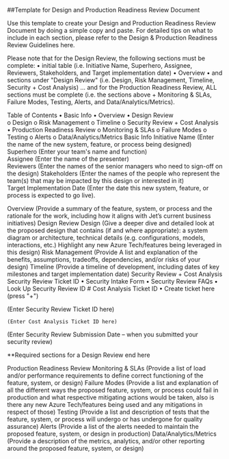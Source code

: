 ##Template for Design and Production Readiness Review Document

<p>Use this template to create your Design and Production Readiness Review Document by doing a simple copy and paste.
For detailed tips on what to include in each section, please refer to the Design & Production Readiness Review Guidelines here.</p>
Please note that for the Design Review, the following sections must be complete:
•	initial table (i.e. Initiative Name, Superhero, Assignee, Reviewers, Stakeholders, and Target implementation date)
•	Overview
•	and sections under "Design Review" (i.e. Design, Risk Management, Timeline, Security + Cost Analysis)
... and for the Production Readiness Review, ALL sections must be complete (i.e. the sections above + Monitoring & SLAs, Failure Modes, Testing, Alerts, and Data/Analytics/Metrics). 

Table of Contents 
•	Basic Info
•	Overview
•	Design Review  
o	Design 
o	Risk Management
o	Timeline
o	Security Review + Cost Analysis 
•	Production Readiness Review 
o	Monitoring & SLAs
o	Failure Modes 
o	Testing
o	Alerts
o	Data/Analytics/Metrics
Basic Info
Initiative Name 
(Enter the name of the new system, feature, or process being designed)	
Superhero 
(Enter your team's name and function) 	
Assignee 
(Enter the name of the presenter) 	
Reviewers 
(Enter the names of the senior managers who need to sign-off on the design)	
Stakeholders
(Enter the names of the people who represent the team(s) that may be impacted by this design or interested in it)	
Target Implementation Date 
(Enter the date this new system, feature, or process is expected to go live). 	

Overview
 (Provide a summary of the feature, system, or process and the rationale for the work, including how it aligns with Jet’s current business initiatives)
Design Review 
Design 
(Give a deeper dive and detailed look at the proposed design that contains (if and where appropriate): a system diagram or architecture, technical details (e.g. configurations, models, interactions, etc.) Highlight any new Azure Tech/features being leveraged in this design) 
Risk Management
(Provide A list and explanation of the benefits, assumptions, tradeoffs, dependencies, and/or risks of your design) 
Timeline
(Provide a timeline of development, including dates of key milestones and target implementation date)
Security Review + Cost Analysis 
Security Review Ticket ID
• Security Intake Form
• Security Review FAQs
• Look Up Security Review ID # 
Cost Analysis Ticket ID 
• Create ticket here (press "+")

(Enter Security Review Ticket ID here)

	(Enter Cost Analysis Ticket ID here) 
(Enter Security Review Submission Date – when you submitted your security review) 	

**Required sections for a Design Review end here
 
Production Readiness Review
Monitoring & SLAs
(Provide a list of load and/or performance requirements to define correct functioning of the feature, system, or design)
Failure Modes 
(Provide a list and explanation of all the different ways the proposed feature, system, or process could fail in production and what respective mitigating actions would be taken, also is there any new Azure Tech/features being used and any mitigations in respect of those)
Testing
(Provide a  list and description of tests that the feature, system, or process will undergo or has undergone for quality assurance)
Alerts
(Provide a list of the alerts needed to maintain the proposed feature, system, or design in production)
Data/Analytics/Metrics
(Provide a description of the metrics, analytics, and/or other reporting around the proposed feature, system, or design)

